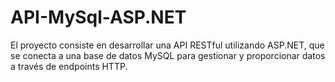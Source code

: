 # API-MySql-ASP.NET
El proyecto consiste en desarrollar una API RESTful utilizando ASP.NET, que se conecta a una base de datos MySQL para gestionar y proporcionar datos a través de endpoints HTTP. 
